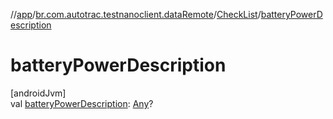 //[app](../../../index.md)/[br.com.autotrac.testnanoclient.dataRemote](../index.md)/[CheckList](index.md)/[batteryPowerDescription](battery-power-description.md)

# batteryPowerDescription

[androidJvm]\
val [batteryPowerDescription](battery-power-description.md): [Any](https://kotlinlang.org/api/latest/jvm/stdlib/kotlin/-any/index.html)?
